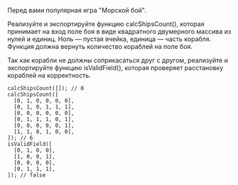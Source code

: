 Перед вами популярная игра "Морской бой".

Реализуйте и экспортируйте функцию calcShipsCount(), которая принимает на вход поле боя в виде квадратного двумерного массива из нулей и единиц. Ноль — пустая ячейка, единица — часть корабля. Функция должна вернуть количество кораблей на поле боя.

Так как корабли не должны соприкасаться друг с другом, реализуйте и экспортируйте функцию isValidField(), которая проверяет расстановку кораблей на корректность.
```
calcShipsCount([]); // 0
calcShipsCount([
  [0, 1, 0, 0, 0, 0],
  [0, 1, 0, 1, 1, 1],
  [0, 0, 0, 0, 0, 0],
  [0, 1, 1, 1, 0, 1],
  [0, 0, 0, 0, 0, 1],
  [1, 1, 0, 1, 0, 0],
]); // 6
isValidField([
  [0, 1, 0, 0],
  [1, 0, 0, 1],
  [0, 0, 0, 0],
  [0, 1, 1, 1],
]); // false
```
